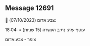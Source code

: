 ## Message 12691

🔴 צבע אדום (07/10/2023):

18:04:
• עוטף עזה: נתיב העשרה (15 שניות)

צופר - צבע אדום

